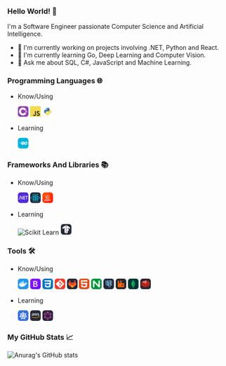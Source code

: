 ### Hello World! 👋

I'm a Software Engineer passionate Computer Science and Artificial Intelligence.

- 🔭 I'm currently working on projects involving .NET, Python and React.
- 🌱 I'm currently learning Go, Deep Learning and Computer Vision.
- 💬 Ask me about SQL, C#, JavaScript and Machine Learning.

### Programming Languages 🌐

- Know/Using

    <img src="https://github.com/tandpfun/skill-icons/blob/main/icons/CS.svg" alt="C#" width="24"> <img src="https://raw.githubusercontent.com/github/explore/80688e429a7d4ef2fca1e82350fe8e3517d3494d/topics/javascript/javascript.png" alt="JavaScript" width="24"> <img src="https://raw.githubusercontent.com/github/explore/80688e429a7d4ef2fca1e82350fe8e3517d3494d/topics/python/python.png" alt="Python" width="24"> 

- Learning

    <img src="https://github.com/tandpfun/skill-icons/blob/main/icons/GoLang.svg" alt="Go" width="24">

### Frameworks And Libraries 📚

- Know/Using
  
    <img src="https://github.com/tandpfun/skill-icons/blob/main/icons/DotNet.svg" alt=".NET" width="24"> <img src="https://github.com/tandpfun/skill-icons/blob/main/icons/React-Dark.svg" alt="React" width="24"> <img src="https://github.com/tandpfun/skill-icons/blob/main/icons/JQuery.svg" alt="jQuery" width="24">
- Learning

    <img src="https://github.com/tandpfun/skill-icons/blob/main/icons/ScikitLearn-Dark.svg" alt="Scikit Learn" width="24"> <img src="https://github.com/tandpfun/skill-icons/blob/main/icons/TensorFlow-Dark.svg" alt="TensorFlow" width="24">

### Tools 🛠️

- Know/Using

    <img src="https://github.com/tandpfun/skill-icons/blob/main/icons/Docker.svg" alt="Docker" width="24"> <img src="https://github.com/tandpfun/skill-icons/blob/main/icons/Bootstrap.svg" alt="Bootstrap" width="24"> <img src="https://github.com/tandpfun/skill-icons/blob/main/icons/CSS.svg" alt="CSS" width="24"> <img src="https://github.com/tandpfun/skill-icons/blob/main/icons/Git.svg" alt="Git" width="24"> <img src="https://github.com/tandpfun/skill-icons/blob/main/icons/GitLab-Dark.svg" alt="GitLab" width="24"> <img src="https://github.com/tandpfun/skill-icons/blob/main/icons/HTML.svg" alt="HTML" width="24"> <img src="https://github.com/tandpfun/skill-icons/blob/main/icons/Nginx.svg" alt="Nginx" width="24"> <img src="https://github.com/tandpfun/skill-icons/blob/main/icons/PostgreSQL-Dark.svg" alt="PostgreSQL" width="24"> <img src="https://github.com/tandpfun/skill-icons/blob/main/icons/RabbitMQ-Dark.svg" alt="RabbitMQ" width="24"> <img src="https://github.com/tandpfun/skill-icons/blob/main/icons/MongoDB.svg" alt="MongoDB" width="24"> <img src="https://github.com/tandpfun/skill-icons/blob/main/icons/Redis-Dark.svg" alt="Redis" width="24">

- Learning

    <img src="https://github.com/tandpfun/skill-icons/blob/main/icons/Kubernetes.svg" alt="Kubernetes" width="24"> <img src="https://github.com/tandpfun/skill-icons/blob/main/icons/AWS-Dark.svg" alt="AWS" width="24"> <img src="https://github.com/tandpfun/skill-icons/blob/main/icons/GraphQL-Dark.svg" alt="GraphQL" width="24"> 

### My GitHub Stats 📈

![Anurag's GitHub stats](https://github-readme-stats.vercel.app/api?username=mehmetymw&show_icons=true&theme=radical)

